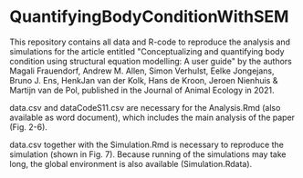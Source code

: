 # QuantifyingBodyConditionWithSEM
This repository contains all data and R-code to reproduce the analysis and simulations for the article entitled "Conceptualizing and quantifying body condition using structural equation modelling: A user guide" by the authors Magali Frauendorf, Andrew M. Allen, Simon Verhulst, Eelke Jongejans, Bruno J. Ens, HenkJan van der Kolk, Hans de Kroon, Jeroen Nienhuis & Martijn van de Pol, published in the Journal of Animal Ecology in 2021.

data.csv and dataCodeS11.csv are necessary for the Analysis.Rmd (also available as word document), which includes the main analysis of the paper (Fig. 2-6). 

data.csv together with the Simulation.Rmd is necessary to reproduce the simulation (shown in Fig. 7). Because running of the simulations may take long, the global environment is also available (Simulation.Rdata). 
